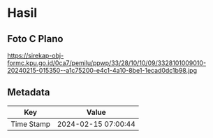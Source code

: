 # Hasil

## Foto C Plano

https://sirekap-obj-formc.kpu.go.id/0ca7/pemilu/ppwp/33/28/10/10/09/3328101009010-20240215-015350--a1c75200-e4c1-4a10-8be1-1ecad0dc1b98.jpg


## Metadata

| Key        | Value               |
| ---------- | ------------------- |
| Time Stamp | 2024-02-15 07:00:44 |



